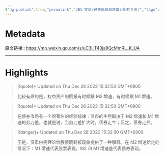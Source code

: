 ```yaml
---
{"dg-publish":true,"permalink":"/B1-文章/通货膨胀和财富分配的关系/","tags":["金融投资"]}
---
```



# Metadata

原文链接:: https://mp.weixin.qq.com/s/uC3i_T43ja8QcMmRL_K_UA

---

# Highlights

> [!quote]+ Updated on Thu Dec 28 2023 15:32:50 GMT+0800
>
> 比较有趣的是，权益资产的回报有时候跟 M2 增速，有时候跟 M1 增速。

> [!quote]+ Updated on Thu Dec 28 2023 15:32:50 GMT+0800
>
> 在债券市场有一个很著名的经验规律：债市的牛熊取决于 M2 增速和 M1 增速的剪刀差。也就是说，当剪刀差扩大时，债券走牛；反之，债券走熊。

> [!danger]+ Updated on Thu Dec 28 2023 15:32:50 GMT+0800
>
> 于是，货币供需理论给股债跷跷板现象提供了一种解释。在 M2 增速给定的情况下：M1 增速代表股票表现，M2 和 M1 增速差代表债券表现。
